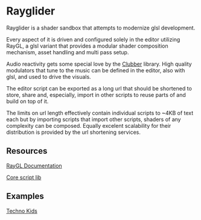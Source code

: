 # Rayglider

Rayglider is a shader sandbox that attempts to modernize glsl development. 

Every aspect of it is driven and configured solely in the editor utilizing RayGL, a glsl variant that provides a modular shader composition mechanism, asset handling and multi pass setup.

Audio reactivity gets some special love by the [Clubber](https://github.com/wizgrav/clubber) library. High quality modulators that tune to the music can be defined in the editor, also with glsl, and used to drive the visuals.

The editor script can be exported as a long url that should be shortened to store, share and, especially, import in other scripts to reuse parts of and build on top of it. 

The limits on url length effectively contain individual scripts to ~4KB of text each but by importing scripts that import other scripts, shaders of any complexity can be composed. Equally excelent scalability for their distribution is provided by the url shortening services.

## Resources

[RayGL Documentation](./RAYGL)

[Core script lib](./lib/)

## Examples

[Techno Kids](http://tinyw.in/9vRD)
